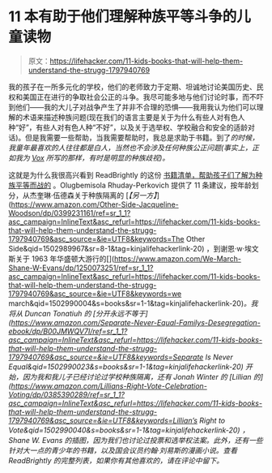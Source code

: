 # 11 本有助于他们理解种族平等斗争的儿童读物

> 原文：<https://lifehacker.com/11-kids-books-that-will-help-them-understand-the-strugg-1797940769>

我的孩子在一所多元化的学校，他们的老师致力于定期、坦诚地讨论美国历史、民权和美国正在进行的争取社会公正的斗争。我尽可能多地与他们讨论时事，而不吓到他们——我的大儿子对战争产生了并非不合理的恐惧——我用我认为他们可以理解的术语来描述种族问题(现在我们的语言主要是关于为什么有些人对有色人种“好”，有些人对有色人种“不好”，以及关于选举权、学校融合和安全的适龄对话)。但是我需要一些帮助，当我需要帮助时，我总是求助于书籍。到了*的时候，我童年最喜欢的人往往都是白人，当然也不会涉及任何种族公正问题(事实上，正如我为 [Vox](https://www.vox.com/2015/7/10/8901109/childrens-books-racist-sexist) 所写的那样，有时是明显的种族歧视)。* 



这就是为什么我很高兴看到 ReadBrightly 的这份 [书籍清单，帮助孩子们了解为种族平等而战的](http://www.readbrightly.com/books-to-help-kids-understand-the-fight-for-racial-equality/) 。Olugbemisola Rhuday-Perkovich 提供了 11 条建议，按年龄划分，从杰奎琳·伍德森关于种族隔离的 [*【另一方】*](https://www.amazon.com/Other-Side-Jacqueline-Woodson/dp/0399231161/ref=sr_1_1?asc_campaign=InlineText&asc_refurl=https://lifehacker.com/11-kids-books-that-will-help-them-understand-the-strugg-1797940769&asc_source=&ie=UTF8&keywords=The Other Side&qid=1502989967&sr=8-1&tag=kinjalifehackerlink-20) ，到谢恩·w·埃文斯关于 1963 年华盛顿大游行的[](https://www.amazon.com/We-March-Shane-W-Evans/dp/1250073251/ref=sr_1_1?asc_campaign=InlineText&asc_refurl=https://lifehacker.com/11-kids-books-that-will-help-them-understand-the-strugg-1797940769&asc_source=&ie=UTF8&keywords=we march&qid=1502990004&s=books&sr=1-1&tag=kinjalifehackerlink-20)*。我将从 Duncan Tonatiuh 的 [*分开永远不等于*](https://www.amazon.com/Separate-Never-Equal-Familys-Desegregation-ebook/dp/B00JMWQV7I/ref=sr_1_1?asc_campaign=InlineText&asc_refurl=https://lifehacker.com/11-kids-books-that-will-help-them-understand-the-strugg-1797940769&asc_source=&ie=UTF8&keywords=Separate Is Never Equal&qid=1502990023&s=books&sr=1-1&tag=kinjalifehackerlink-20) 开始，因为我和我儿子已经讨论过学校种族隔离，还有 Jonah Winter 的 [*Lillian 的*](https://www.amazon.com/Lillians-Right-Vote-Celebration-Voting/dp/0385390289/ref=sr_1_1?asc_campaign=InlineText&asc_refurl=https://lifehacker.com/11-kids-books-that-will-help-them-understand-the-strugg-1797940769&asc_source=&ie=UTF8&keywords=Lillian’s Right to Vote&qid=1502990040&s=books&sr=1-1&tag=kinjalifehackerlink-20) ，Shane W. Evans 的插图，因为我们也讨论过投票和选举权法案。此外，还有一些针对大一点的青少年的书籍，以及国会议员约翰·刘易斯的漫画小说。查看 ReadBrightly 的完整列表，如果你有其他喜欢的，请在评论中留下。*
